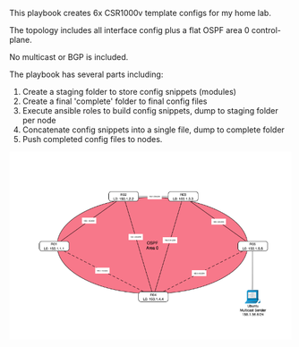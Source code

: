 This playbook creates 6x CSR1000v template configs for my home lab. 

The topology includes all interface config plus a flat OSPF area 0 control-plane.

No multicast or BGP is included. 

The playbook has several parts including:
1. Create a staging folder to store config snippets (modules)
2. Create a final 'complete' folder to final config files
3. Execute ansible roles to build config snippets, dump to staging folder per node
4. Concatenate config snippets into a single file, dump to complete folder
5. Push completed config files to nodes.

![Image of topology](https://github.com/lachlan748/ansible/blob/master/homelab/001_base_templates/homelab.png)
